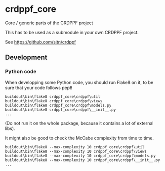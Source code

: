 # crdppf_core

Core / generic parts of the CRDPPF project

This has to be used as a submodule in your own CRDPPF project.

See https://github.com/sitn/crdppf

## Development

### Python code

When developping some Python code, you should run Flake8 on it, to be
sure that your code follows pep8

    buildout\bin\flake8 crdppf_core\crdppf\util
    buildout\bin\flake8 crdppf_core\crdppf\views
    buildout\bin\flake8 crdppf_core\crdppf\models.py
    buildout\bin\flake8 crdppf_core\crdppf\__init__.py
    ...

(Do not run it on the whole package, because it contains a lot of external
libs).

It might also be good to check the McCabe complexity from time to time.

    buildout\bin\flake8 --max-complexity 10 crdppf_core\crdppf\util
    buildout\bin\flake8 --max-complexity 10 crdppf_core\crdppf\views
    buildout\bin\flake8 --max-complexity 10 crdppf_core\crdppf\models.py
    buildout\bin\flake8 --max-complexity 10 crdppf_core\crdppf\__init__.py
    ...
